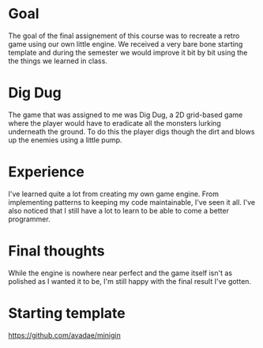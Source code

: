 # Goal
The goal of the final assignement of this course was to recreate a retro game using our own little engine.
We received a very bare bone starting template and during the semester we would improve it bit by bit using the 
the things we learned in class.

# Dig Dug
The game that was assigned to me was Dig Dug, a 2D grid-based game where the player would have to eradicate all the monsters
lurking underneath the ground. To do this the player digs though the dirt and blows up the enemies using a little pump.

# Experience
I've learned quite a lot from creating my own game engine.
From implementing patterns to keeping my code maintainable, I've seen it all.
I've also noticed that I still have a lot to learn to be able to come a better programmer.

# Final thoughts
While the engine is nowhere near perfect and the game itself isn't as polished as I wanted it to be,
I'm still happy with the final result I've gotten.

# Starting template
https://github.com/avadae/minigin
